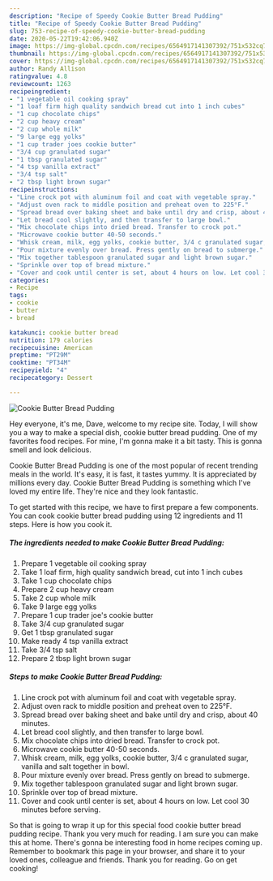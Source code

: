 ```yaml
---
description: "Recipe of Speedy Cookie Butter Bread Pudding"
title: "Recipe of Speedy Cookie Butter Bread Pudding"
slug: 753-recipe-of-speedy-cookie-butter-bread-pudding
date: 2020-05-22T19:42:06.940Z
image: https://img-global.cpcdn.com/recipes/6564917141307392/751x532cq70/cookie-butter-bread-pudding-recipe-main-photo.jpg
thumbnail: https://img-global.cpcdn.com/recipes/6564917141307392/751x532cq70/cookie-butter-bread-pudding-recipe-main-photo.jpg
cover: https://img-global.cpcdn.com/recipes/6564917141307392/751x532cq70/cookie-butter-bread-pudding-recipe-main-photo.jpg
author: Randy Allison
ratingvalue: 4.8
reviewcount: 1263
recipeingredient:
- "1 vegetable oil cooking spray"
- "1 loaf firm high quality sandwich bread cut into 1 inch cubes"
- "1 cup chocolate chips"
- "2 cup heavy cream"
- "2 cup whole milk"
- "9 large egg yolks"
- "1 cup trader joes cookie butter"
- "3/4 cup granulated sugar"
- "1 tbsp granulated sugar"
- "4 tsp vanilla extract"
- "3/4 tsp salt"
- "2 tbsp light brown sugar"
recipeinstructions:
- "Line crock pot with aluminum foil and coat with vegetable spray."
- "Adjust oven rack to middle position and preheat oven to 225°F."
- "Spread bread over baking sheet and bake until dry and crisp, about 40 minutes."
- "Let bread cool slightly, and then transfer to large bowl."
- "Mix chocolate chips into dried bread. Transfer to crock pot."
- "Microwave cookie butter 40-50 seconds."
- "Whisk cream, milk, egg yolks, cookie butter, 3/4 c granulated sugar, vanilla and salt together in bowl."
- "Pour mixture evenly over bread. Press gently on bread to submerge."
- "Mix together tablespoon granulated sugar and light brown sugar."
- "Sprinkle over top of bread mixture."
- "Cover and cook until center is set, about 4 hours on low. Let cool 30 minutes before serving."
categories:
- Recipe
tags:
- cookie
- butter
- bread

katakunci: cookie butter bread 
nutrition: 179 calories
recipecuisine: American
preptime: "PT29M"
cooktime: "PT34M"
recipeyield: "4"
recipecategory: Dessert

---
```



![Cookie Butter Bread Pudding](https://img-global.cpcdn.com/recipes/6564917141307392/751x532cq70/cookie-butter-bread-pudding-recipe-main-photo.jpg)

Hey everyone, it's me, Dave, welcome to my recipe site. Today, I will show you a way to make a special dish, cookie butter bread pudding. One of my favorites food recipes. For mine, I'm gonna make it a bit tasty. This is gonna smell and look delicious.



Cookie Butter Bread Pudding is one of the most popular of recent trending meals in the world. It's easy, it is fast, it tastes yummy. It is appreciated by millions every day. Cookie Butter Bread Pudding is something which I've loved my entire life. They're nice and they look fantastic.


To get started with this recipe, we have to first prepare a few components. You can cook cookie butter bread pudding using 12 ingredients and 11 steps. Here is how you cook it.

<!--inarticleads1-->

##### The ingredients needed to make Cookie Butter Bread Pudding:

1. Prepare 1 vegetable oil cooking spray
1. Take 1 loaf firm, high quality sandwich bread, cut into 1 inch cubes
1. Take 1 cup chocolate chips
1. Prepare 2 cup heavy cream
1. Take 2 cup whole milk
1. Take 9 large egg yolks
1. Prepare 1 cup trader joe&#39;s cookie butter
1. Take 3/4 cup granulated sugar
1. Get 1 tbsp granulated sugar
1. Make ready 4 tsp vanilla extract
1. Take 3/4 tsp salt
1. Prepare 2 tbsp light brown sugar




<!--inarticleads2-->

##### Steps to make Cookie Butter Bread Pudding:

1. Line crock pot with aluminum foil and coat with vegetable spray.
1. Adjust oven rack to middle position and preheat oven to 225°F.
1. Spread bread over baking sheet and bake until dry and crisp, about 40 minutes.
1. Let bread cool slightly, and then transfer to large bowl.
1. Mix chocolate chips into dried bread. Transfer to crock pot.
1. Microwave cookie butter 40-50 seconds.
1. Whisk cream, milk, egg yolks, cookie butter, 3/4 c granulated sugar, vanilla and salt together in bowl.
1. Pour mixture evenly over bread. Press gently on bread to submerge.
1. Mix together tablespoon granulated sugar and light brown sugar.
1. Sprinkle over top of bread mixture.
1. Cover and cook until center is set, about 4 hours on low. Let cool 30 minutes before serving.




So that is going to wrap it up for this special food cookie butter bread pudding recipe. Thank you very much for reading. I am sure you can make this at home. There's gonna be interesting food in home recipes coming up. Remember to bookmark this page in your browser, and share it to your loved ones, colleague and friends. Thank you for reading. Go on get cooking!
